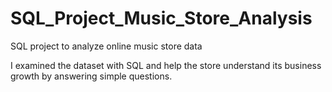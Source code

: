 # SQL_Project_Music_Store_Analysis

SQL project to analyze online music store data

I examined the dataset with SQL and help the store understand its business growth by answering simple questions.
